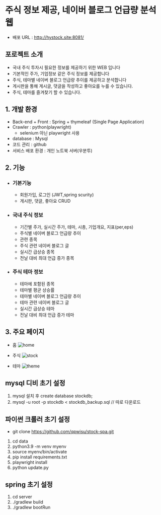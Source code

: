 # 주식 정보 제공, 네이버 블로그 언급량 분석 웹 
- 배포 URL : http://hystock.site:8081/

## 포로젝트 소개 
- 국내 주식 투자시 필요한 정보를 제공하기 위한 WEB 입니다 
- 기본적인 주가, 기업정보 같은 주식 정보를 제공합니다
- 주식, 테마별 네이버 블로그 언급량 추이를 제공하고 분석합니다 
- 게시판을 통해 게시글, 댓글을 작성하고 좋아요를 누를 수 있습니다. 
- 주식, 테마를 즐겨찾기 할 수 있습니다. 

## 1. 개발 환경 
- Back-end + Front : Spring + thymeleaf (Single Page Application)
- Crawler : python(playwright)
    - selenium 아닌 playwright 사용
- database : Mysql 
- 코드 관리 : github
- 서비스 배포 환경 : 개인 노트북 서버(우분투)

## 2. 기능 
- ### 기본기능 
    - 회원가입, 로그인 (JWT,spring scurity)
    - 게시판, 댓글, 좋아요 CRUD
- ### 국내 주식 정보 
    - 기간별 주가, 실시간 주가, 테마, 시총, 기업개요, 지표(per,eps)
    - 주식별 네이버 블로그 언급량 추이
    - 관련 종목 
    - 주식 관련 네이버 블로그 글 
    - 실시간 급상승 종목 
    - 전날 대비 최대 언급 증가 종목

- ### 주식 테마 정보 
    - 테마에 포함된 종목 
    - 테마별 평균 상승률 
    - 테마별 네이버 블로그 언급량 추이
    - 테마 관련 네이버 블로그 글 
    - 실시간 급상승 테마
    - 전날 대비 최대 언급 증가 테마

## 3. 주요 페이지 

- 홈 
    ![home](https://github.com/qpwisu/stock-spa/assets/28581494/71875e50-853e-4e4e-bda0-62b04d14ffc7)

- 주식 
    ![stock](https://github.com/qpwisu/stock-spa/assets/28581494/f192610a-b49a-4833-b9a9-f496a2c50714)
- 테마
    ![theme](https://github.com/qpwisu/stock-spa/assets/28581494/2b145ee3-125e-459f-b9e2-d173430cd28e)



## mysql 디비 초기 설정 
1. mysql 설치 후 create database stockdb;
2. mysql -u root -p stockdb < stockdb_backup.sql  // 따로 다운로드

## 파이썬 크롤러 초기 설정 
- git clone https://github.com/qpwisu/stock-spa.git
1. cd data
2. python3.9 -m venv myenv
3. source myenv/bin/activate
4. pip install requirements.txt
5. playwright install 
6. python update.py 

## spring 초기 설정 
1. cd server 
2. ./gradlew build
3. ./gradlew bootRun


